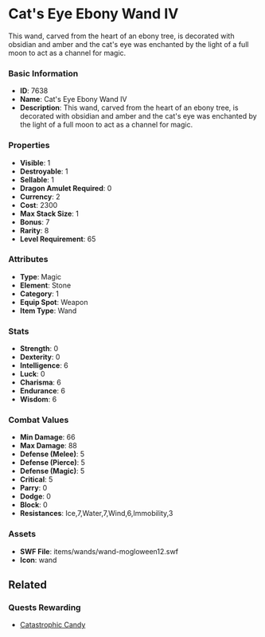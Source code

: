 # Cat's Eye Ebony Wand IV

This wand, carved from the heart of an ebony tree, is decorated with obsidian and amber and the cat's eye was enchanted by the light of a full moon to act as a channel for magic.

### Basic Information

- **ID**: 7638
- **Name**: Cat&#039;s Eye Ebony Wand IV
- **Description**: This wand, carved from the heart of an ebony tree, is decorated with obsidian and amber and the cat&#039;s eye was enchanted by the light of a full moon to act as a channel for magic.

### Properties

- **Visible**: 1
- **Destroyable**: 1
- **Sellable**: 1
- **Dragon Amulet Required**: 0
- **Currency**: 2
- **Cost**: 2300
- **Max Stack Size**: 1
- **Bonus**: 7
- **Rarity**: 8
- **Level Requirement**: 65

### Attributes

- **Type**: Magic
- **Element**: Stone
- **Category**: 1
- **Equip Spot**: Weapon
- **Item Type**: Wand

### Stats

- **Strength**: 0
- **Dexterity**: 0
- **Intelligence**: 6
- **Luck**: 0
- **Charisma**: 6
- **Endurance**: 6
- **Wisdom**: 6

### Combat Values

- **Min Damage**: 66
- **Max Damage**: 88
- **Defense (Melee)**: 5
- **Defense (Pierce)**: 5
- **Defense (Magic)**: 5
- **Critical**: 5
- **Parry**: 0
- **Dodge**: 0
- **Block**: 0
- **Resistances**: Ice,7,Water,7,Wind,6,Immobility,3

### Assets

- **SWF File**: items/wands/wand-mogloween12.swf
- **Icon**: wand

## Related

### Quests Rewarding

- [Catastrophic Candy](../quests/962-catastrophic-candy.md)

